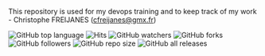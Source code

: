 This repository is used for my devops training and to keep track of my work - Christophe FREIJANES (cfreijanes@gmx.fr)

 ![GitHub top language](https://img.shields.io/github/languages/top/christophe-freijanes/formation?style=flat-square) ![Hits](https://hitcounter.pythonanywhere.com/count/tag.svg?url=https://github.com/christophe-freijanes/formation) ![GitHub watchers](https://img.shields.io/github/watchers/christophe-freijanes/formation?style=flat-square) ![GitHub forks](https://img.shields.io/github/forks/christophe-freijanes/formation?style=flat-square) ![GitHub followers](https://img.shields.io/github/followers/christophe-freijanes?style=flat-square) ![GitHub repo size](https://img.shields.io/github/repo-size/christophe-freijanes/formation?style=flat-square) ![GitHub all releases](https://img.shields.io/github/downloads/christophe-freijanes/formation/total?style=flat-square)
